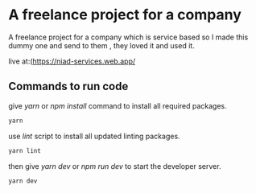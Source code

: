 # A freelance project for a company

A freelance project for a company which is service based so I made this dummy one and send to them , they loved it and used it.

live at:(https://niad-services.web.app/

## Commands to run code

give _yarn_ or _npm install_ command to install all required packages.

```bash
yarn
```

use _lint_ script to install all updated linting packages.

```bash
yarn lint
```

then give _yarn dev_ or _npm run dev_ to start the developer server.

```bash
yarn dev
```
